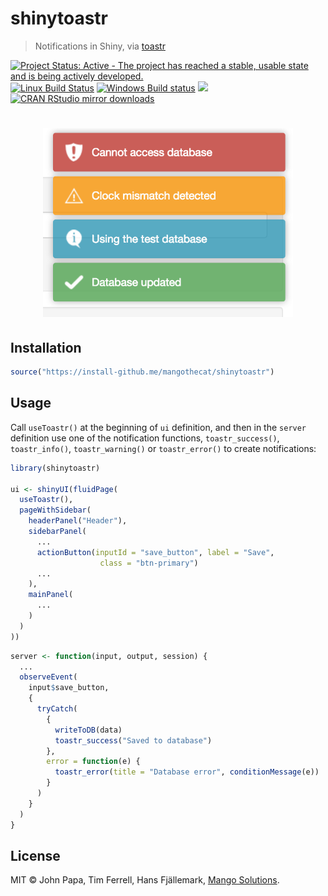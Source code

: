 
# shinytoastr

> Notifications in Shiny, via [toastr](https://github.com/CodeSeven/toastr)

[![Project Status: Active - The project has reached a stable, usable state and is being actively developed.](http://www.repostatus.org/badges/latest/active.svg)](http://www.repostatus.org/#active)
[![Linux Build Status](https://travis-ci.org/MangoTheCat/shinytoastr.svg?branch=master)](https://travis-ci.org/MangoTheCat/shinytoastr)
[![Windows Build status](https://ci.appveyor.com/api/projects/status/github/MangoTheCat/shinytoastr?svg=true)](https://ci.appveyor.com/project/gaborcsardi/shinytoastr)
[![](http://www.r-pkg.org/badges/version/shinytoastr)](http://www.r-pkg.org/pkg/shinytoastr)
[![CRAN RStudio mirror downloads](http://cranlogs.r-pkg.org/badges/shinytoastr)](http://www.r-pkg.org/pkg/shinytoastr)

<h1 align="center">
    <img width="400" src="./inst/shinytoastr.png">
</h1>

## Installation

```r
source("https://install-github.me/mangothecat/shinytoastr")
```

## Usage

Call `useToastr()` at the beginning of `ui` definition, and then
in the `server` definition use one of the notification functions,
`toastr_success()`, `toastr_info()`, `toastr_warning()` or
`toastr_error()` to create notifications:

```r
library(shinytoastr)

ui <- shinyUI(fluidPage(
  useToastr(),
  pageWithSidebar(
    headerPanel("Header"),
    sidebarPanel(
	  ...
      actionButton(inputId = "save_button", label = "Save",
	                class = "btn-primary")
      ...
    ),
    mainPanel(
      ...
    )
  )
))
```

```r
server <- function(input, output, session) {
  ...
  observeEvent(
    input$save_button,
    {
      tryCatch(
        {
          writeToDB(data)
          toastr_success("Saved to database")
        },
        error = function(e) {
          toastr_error(title = "Database error", conditionMessage(e))
        }
      )
    }
  )
}
```

## License

MIT © John Papa, Tim Ferrell, Hans Fjällemark,
[Mango Solutions](https://github.com/mangothecat).
